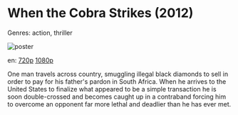 # When the Cobra Strikes (2012)

Genres: action, thriller

![poster](http://image.tmdb.org/t/p/w500/vtAAm9gdp1t0VeTiJpDpoV1ANJH.jpg)

en:
  [720p](magnet:?xt=urn:btih:864BDE96483811E5FE32209959009368761F39EE&tr=udp://glotorrents.pw:6969/announce&tr=udp://tracker.opentrackr.org:1337/announce&tr=udp://torrent.gresille.org:80/announce&tr=udp://tracker.openbittorrent.com:80&tr=udp://tracker.coppersurfer.tk:6969&tr=udp://tracker.leechers-paradise.org:6969&tr=udp://p4p.arenabg.ch:1337&tr=udp://tracker.internetwarriors.net:1337)
  [1080p](magnet:?xt=urn:btih:604EB0A881CCC37FEF2AB693DF6AEDEFB63C1F34&tr=udp://glotorrents.pw:6969/announce&tr=udp://tracker.opentrackr.org:1337/announce&tr=udp://torrent.gresille.org:80/announce&tr=udp://tracker.openbittorrent.com:80&tr=udp://tracker.coppersurfer.tk:6969&tr=udp://tracker.leechers-paradise.org:6969&tr=udp://p4p.arenabg.ch:1337&tr=udp://tracker.internetwarriors.net:1337)
  


One man travels across country, smuggling illegal black diamonds to sell in order to pay for his father's pardon in South Africa. When he arrives to the United States to finalize what appeared to be a simple transaction he is soon double-crossed and becomes caught up in a contraband forcing him to overcome an opponent far more lethal and deadlier than he has ever met.